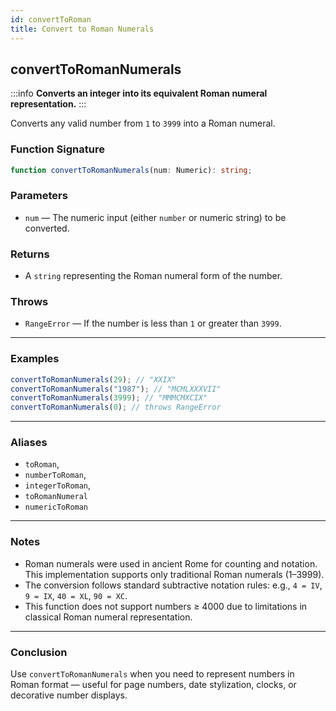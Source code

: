 ```yaml
---
id: convertToRoman
title: Convert to Roman Numerals  
---
```


## convertToRomanNumerals

:::info
**Converts an integer into its equivalent Roman numeral representation.**
:::

Converts any valid number from `1` to `3999` into a Roman numeral.

### Function Signature

```ts
function convertToRomanNumerals(num: Numeric): string;
```

### Parameters

- `num` — The numeric input (either `number` or numeric string) to be converted.

### Returns

- A `string` representing the Roman numeral form of the number.

### Throws

- `RangeError` — If the number is less than `1` or greater than `3999`.

---

### Examples

```ts
convertToRomanNumerals(29); // "XXIX"
convertToRomanNumerals("1987"); // "MCMLXXXVII"
convertToRomanNumerals(3999); // "MMMCMXCIX"
convertToRomanNumerals(0); // throws RangeError
```

---

### Aliases

- `toRoman`,
- `numberToRoman`,
- `integerToRoman`,
- `toRomanNumeral`
- `numericToRoman`

---

### Notes

- Roman numerals were used in ancient Rome for counting and notation. This implementation supports only traditional Roman numerals (1–3999).
- The conversion follows standard subtractive notation rules: e.g., `4 = IV`, `9 = IX`, `40 = XL`, `90 = XC`.
- This function does not support numbers ≥ 4000 due to limitations in classical Roman numeral representation.

---

### Conclusion

Use `convertToRomanNumerals` when you need to represent numbers in Roman format — useful for page numbers, date stylization, clocks, or decorative number displays.
